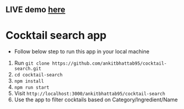 
## LIVE demo  [here]("https://ankitbhattab95.github.io/cocktail-search/")

# Cocktail search app
- Follow below step to run this app in your local machine
1. Run `git clone https://github.com/ankitbhattab95/cocktail-search.git`
2. `cd cocktail-search`
3. `npm install`
4. `npm run start`
5. Visit `http://localhost:3000/ankitbhattab95/cocktail-search`
6. Use the app to filter cocktails based on Category/Ingredient/Name
